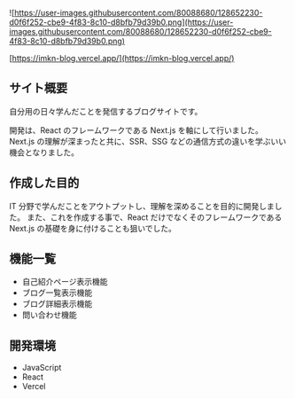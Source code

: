 ![https://user-images.githubusercontent.com/80088680/128652230-d0f6f252-cbe9-4f83-8c10-d8bfb79d39b0.png](https://user-images.githubusercontent.com/80088680/128652230-d0f6f252-cbe9-4f83-8c10-d8bfb79d39b0.png)

[https://imkn-blog.vercel.app/](https://imkn-blog.vercel.app/)

## サイト概要

自分用の日々学んだことを発信するブログサイトです。

開発は、React のフレームワークである Next.js を軸にして行いました。
Next.js の理解が深まったと共に、SSR、SSG などの通信方式の違いを学ぶいい機会となりました。

## 作成した目的

IT 分野で学んだことをアウトプットし、理解を深めることを目的に開発しました。
また、これを作成する事で、React だけでなくそのフレームワークである Next.js の基礎を身に付けることも狙いでした。

## 機能一覧

- 自己紹介ページ表示機能
- ブログ一覧表示機能
- ブログ詳細表示機能
- 問い合わせ機能

## 開発環境

- JavaScript
- React
- Vercel
